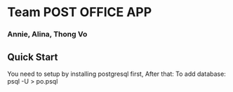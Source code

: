 # Team POST OFFICE APP
### Annie, Alina, Thong Vo

## Quick Start
You need to setup by installing postgresql first,
After that: To add database: psql -U <username> <databasename> > po.psql